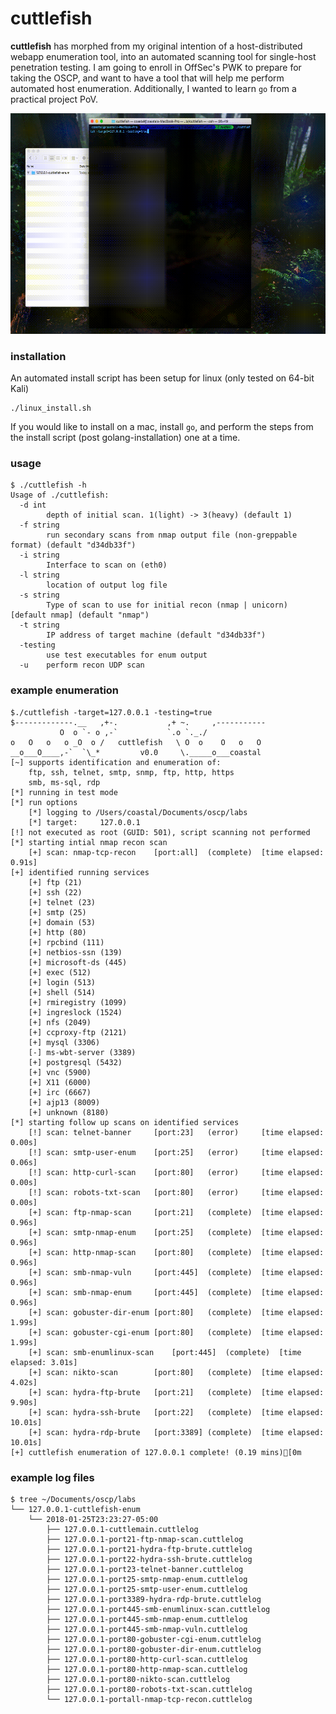 # cuttlefish

**cuttlefish** has morphed from my original intention of a host-distributed webapp enumeration tool, into an automated scanning tool for single-host penetration testing. I am going to enroll in OffSec's PWK to prepare for taking the OSCP, and want to have a tool that will help me perform automated host enumeration. Additionally, I wanted to learn `go` from a practical project PoV.

![cuttle-demo](img/cuttle-demo.gif)

### installation

An automated install script has been setup for linux (only tested on 64-bit Kali)

```
./linux_install.sh
```

If you would like to install on a mac, install `go`, and perform the steps from the install script (post golang-installation) one at a time.

### usage

```
$ ./cuttlefish -h
Usage of ./cuttlefish:
  -d int
    	depth of initial scan. 1(light) -> 3(heavy) (default 1)
  -f string
    	run secondary scans from nmap output file (non-greppable format) (default "d34db33f")
  -i string
    	Interface to scan on (eth0)
  -l string
    	location of output log file
  -s string
    	Type of scan to use for initial recon (nmap | unicorn) [default nmap] (default "nmap")
  -t string
    	IP address of target machine (default "d34db33f")
  -testing
    	use test executables for enum output
  -u	perform recon UDP scan
```

### example enumeration

```
$./cuttlefish -target=127.0.0.1 -testing=true
$-------------.__   ,+-.           ,+ ~.     ,-----------
           O  o `- o ,-`           `.o `._./            
o   O   o   o _O  o /   cuttlefish   \ O  o    O   o   O
__o___O____,-`  `\_*         v0.0     \._____o___coastal
[~] supports identification and enumeration of: 
	ftp, ssh, telnet, smtp, snmp, ftp, http, https
	smb, ms-sql, rdp
[*] running in test mode
[*] run options
	[*] logging to /Users/coastal/Documents/oscp/labs
	[*] target:		127.0.0.1
[!] not executed as root (GUID: 501), script scanning not performed
[*] starting intial nmap recon scan
	[+] scan: nmap-tcp-recon	[port:all]	(complete)	[time elapsed: 0.91s]
[+] identified running services
	[+] ftp (21)
	[+] ssh (22)
	[+] telnet (23)
	[+] smtp (25)
	[+] domain (53)
	[+] http (80)
	[+] rpcbind (111)
	[+] netbios-ssn (139)
	[+] microsoft-ds (445)
	[+] exec (512)
	[+] login (513)
	[+] shell (514)
	[+] rmiregistry (1099)
	[+] ingreslock (1524)
	[+] nfs (2049)
	[+] ccproxy-ftp (2121)
	[+] mysql (3306)
	[-] ms-wbt-server (3389)
	[+] postgresql (5432)
	[+] vnc (5900)
	[+] X11 (6000)
	[+] irc (6667)
	[+] ajp13 (8009)
	[+] unknown (8180)
[*] starting follow up scans on identified services
	[!] scan: telnet-banner		[port:23]	(error)		[time elapsed: 0.00s]
	[!] scan: smtp-user-enum	[port:25]	(error)		[time elapsed: 0.06s]
	[!] scan: http-curl-scan	[port:80]	(error)		[time elapsed: 0.00s]
	[!] scan: robots-txt-scan	[port:80]	(error)		[time elapsed: 0.00s]
	[+] scan: ftp-nmap-scan		[port:21]	(complete)	[time elapsed: 0.96s]
	[+] scan: smtp-nmap-enum	[port:25]	(complete)	[time elapsed: 0.96s]
	[+] scan: http-nmap-scan	[port:80]	(complete)	[time elapsed: 0.96s]
	[+] scan: smb-nmap-vuln		[port:445]	(complete)	[time elapsed: 0.96s]
	[+] scan: smb-nmap-enum		[port:445]	(complete)	[time elapsed: 0.96s]
	[+] scan: gobuster-dir-enum	[port:80]	(complete)	[time elapsed: 1.99s]
	[+] scan: gobuster-cgi-enum	[port:80]	(complete)	[time elapsed: 1.99s]
	[+] scan: smb-enumlinux-scan	[port:445]	(complete)	[time elapsed: 3.01s]
	[+] scan: nikto-scan		[port:80]	(complete)	[time elapsed: 4.02s]
	[+] scan: hydra-ftp-brute	[port:21]	(complete)	[time elapsed: 9.90s]
	[+] scan: hydra-ssh-brute	[port:22]	(complete)	[time elapsed: 10.01s]
	[+] scan: hydra-rdp-brute	[port:3389]	(complete)	[time elapsed: 10.01s]
[+] cuttlefish enumeration of 127.0.0.1 complete! (0.19 mins)[0m
```

### example log files

```
$ tree ~/Documents/oscp/labs
└── 127.0.0.1-cuttlefish-enum
    └── 2018-01-25T23:23:27-05:00
        ├── 127.0.0.1-cuttlemain.cuttlelog
        ├── 127.0.0.1-port21-ftp-nmap-scan.cuttlelog
        ├── 127.0.0.1-port21-hydra-ftp-brute.cuttlelog
        ├── 127.0.0.1-port22-hydra-ssh-brute.cuttlelog
        ├── 127.0.0.1-port23-telnet-banner.cuttlelog
        ├── 127.0.0.1-port25-smtp-nmap-enum.cuttlelog
        ├── 127.0.0.1-port25-smtp-user-enum.cuttlelog
        ├── 127.0.0.1-port3389-hydra-rdp-brute.cuttlelog
        ├── 127.0.0.1-port445-smb-enumlinux-scan.cuttlelog
        ├── 127.0.0.1-port445-smb-nmap-enum.cuttlelog
        ├── 127.0.0.1-port445-smb-nmap-vuln.cuttlelog
        ├── 127.0.0.1-port80-gobuster-cgi-enum.cuttlelog
        ├── 127.0.0.1-port80-gobuster-dir-enum.cuttlelog
        ├── 127.0.0.1-port80-http-curl-scan.cuttlelog
        ├── 127.0.0.1-port80-http-nmap-scan.cuttlelog
        ├── 127.0.0.1-port80-nikto-scan.cuttlelog
        ├── 127.0.0.1-port80-robots-txt-scan.cuttlelog
        └── 127.0.0.1-portall-nmap-tcp-recon.cuttlelog
```
